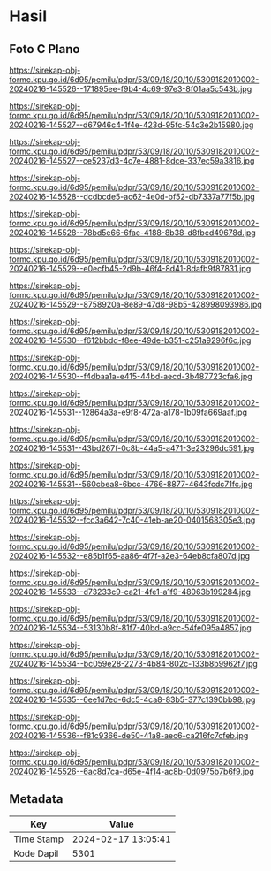 # Hasil

## Foto C Plano

https://sirekap-obj-formc.kpu.go.id/6d95/pemilu/pdpr/53/09/18/20/10/5309182010002-20240216-145526--171895ee-f9b4-4c69-97e3-8f01aa5c543b.jpg

https://sirekap-obj-formc.kpu.go.id/6d95/pemilu/pdpr/53/09/18/20/10/5309182010002-20240216-145527--d67946c4-1f4e-423d-95fc-54c3e2b15980.jpg

https://sirekap-obj-formc.kpu.go.id/6d95/pemilu/pdpr/53/09/18/20/10/5309182010002-20240216-145527--ce5237d3-4c7e-4881-8dce-337ec59a3816.jpg

https://sirekap-obj-formc.kpu.go.id/6d95/pemilu/pdpr/53/09/18/20/10/5309182010002-20240216-145528--dcdbcde5-ac62-4e0d-bf52-db7337a77f5b.jpg

https://sirekap-obj-formc.kpu.go.id/6d95/pemilu/pdpr/53/09/18/20/10/5309182010002-20240216-145528--78bd5e66-6fae-4188-8b38-d8fbcd49678d.jpg

https://sirekap-obj-formc.kpu.go.id/6d95/pemilu/pdpr/53/09/18/20/10/5309182010002-20240216-145529--e0ecfb45-2d9b-46f4-8d41-8dafb9f87831.jpg

https://sirekap-obj-formc.kpu.go.id/6d95/pemilu/pdpr/53/09/18/20/10/5309182010002-20240216-145529--8758920a-8e89-47d8-98b5-428998093986.jpg

https://sirekap-obj-formc.kpu.go.id/6d95/pemilu/pdpr/53/09/18/20/10/5309182010002-20240216-145530--f612bbdd-f8ee-49de-b351-c251a9296f6c.jpg

https://sirekap-obj-formc.kpu.go.id/6d95/pemilu/pdpr/53/09/18/20/10/5309182010002-20240216-145530--f4dbaa1a-e415-44bd-aecd-3b487723cfa6.jpg

https://sirekap-obj-formc.kpu.go.id/6d95/pemilu/pdpr/53/09/18/20/10/5309182010002-20240216-145531--12864a3a-e9f8-472a-a178-1b09fa669aaf.jpg

https://sirekap-obj-formc.kpu.go.id/6d95/pemilu/pdpr/53/09/18/20/10/5309182010002-20240216-145531--43bd267f-0c8b-44a5-a471-3e23296dc591.jpg

https://sirekap-obj-formc.kpu.go.id/6d95/pemilu/pdpr/53/09/18/20/10/5309182010002-20240216-145531--560cbea8-6bcc-4766-8877-4643fcdc71fc.jpg

https://sirekap-obj-formc.kpu.go.id/6d95/pemilu/pdpr/53/09/18/20/10/5309182010002-20240216-145532--fcc3a642-7c40-41eb-ae20-0401568305e3.jpg

https://sirekap-obj-formc.kpu.go.id/6d95/pemilu/pdpr/53/09/18/20/10/5309182010002-20240216-145532--e85b1f65-aa86-4f7f-a2e3-64eb8cfa807d.jpg

https://sirekap-obj-formc.kpu.go.id/6d95/pemilu/pdpr/53/09/18/20/10/5309182010002-20240216-145533--d73233c9-ca21-4fe1-a1f9-48063b199284.jpg

https://sirekap-obj-formc.kpu.go.id/6d95/pemilu/pdpr/53/09/18/20/10/5309182010002-20240216-145534--53130b8f-81f7-40bd-a9cc-54fe095a4857.jpg

https://sirekap-obj-formc.kpu.go.id/6d95/pemilu/pdpr/53/09/18/20/10/5309182010002-20240216-145534--bc059e28-2273-4b84-802c-133b8b9962f7.jpg

https://sirekap-obj-formc.kpu.go.id/6d95/pemilu/pdpr/53/09/18/20/10/5309182010002-20240216-145535--6ee1d7ed-6dc5-4ca8-83b5-377c1390bb98.jpg

https://sirekap-obj-formc.kpu.go.id/6d95/pemilu/pdpr/53/09/18/20/10/5309182010002-20240216-145536--f81c9366-de50-41a8-aec6-ca216fc7cfeb.jpg

https://sirekap-obj-formc.kpu.go.id/6d95/pemilu/pdpr/53/09/18/20/10/5309182010002-20240216-145526--6ac8d7ca-d65e-4f14-ac8b-0d0975b7b6f9.jpg


## Metadata

| Key        | Value               |
| ---------- | ------------------- |
| Time Stamp | 2024-02-17 13:05:41 |
| Kode Dapil | 5301                |



